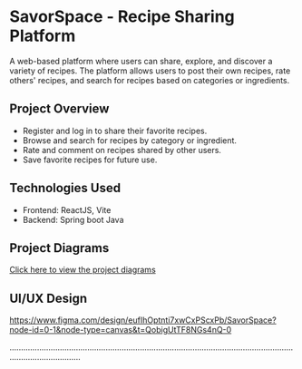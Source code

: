 # SavorSpace - Recipe Sharing Platform

A web-based platform where users can share, explore, and discover a variety of recipes. The platform allows users to post their own recipes, rate others' recipes, and search for recipes based on categories or ingredients.


## Project Overview
- Register and log in to share their favorite recipes.
- Browse and search for recipes by category or ingredient.
- Rate and comment on recipes shared by other users.
- Save favorite recipes for future use.


## Technologies Used

- Frontend: ReactJS, Vite
- Backend: Spring boot Java


## Project Diagrams
[Click here to view the project diagrams](https://cebuinstituteoftechnology-my.sharepoint.com/:b:/g/personal/jaredkarl_omen_cit_edu/EW4NR6RHSitOm5iFY4AfwO8B9u5TvFCBnFdUmPBTrMS6Xw?e=Luh1Yg)

## UI/UX Design
https://www.figma.com/design/eufIhOptnti7xwCxPScxPb/SavorSpace?node-id=0-1&node-type=canvas&t=QobigUtTF8NGs4nQ-0

...........................................................................................................................................................


